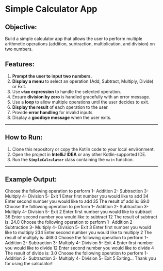 # Simple Calculator App

## Objective:
Build a simple calculator app that allows the user to perform multiple arithmetic operations (addition, subtraction, multiplication, and division) on two numbers.

## Features:
1. **Prompt the user to input two numbers.**
2. **Display a menu** to select an operation (Add, Subtract, Multiply, Divide) or Exit.
3. Use **`when` expression** to handle the selected operation.
4. Ensure **division by zero** is handled gracefully with an error message.
5. Use a **loop** to allow multiple operations until the user decides to exit.
6. **Display the result** of each operation to the user.
7. Provide **error handling** for invalid inputs.
8. Display a **goodbye message** when the user exits.

---

## How to Run:
1. Clone this repository or copy the Kotlin code to your local environment.
2. Open the project in **IntelliJ IDEA** or any other Kotlin-supported IDE.
3. Run the **`SimpleCalculator`** class containing the `main` function.

---

## Example Output:
Choose the following operation to perform
1- Addition
2- Subtraction
3- Multiply
4- Division
5- Exit
1
Enter first number you would like to add
34
Enter second number you would like to add
35
The result of add is: 69.0
Choose the following operation to perform
1- Addition
2- Subtraction
3- Multiply
4- Division
5- Exit
2
Enter first number you would like to subtract
36
Enter second number you would like to subtract
12
The result of subtract is: 24.0
Choose the following operation to perform
1- Addition
2- Subtraction
3- Multiply
4- Division
5- Exit
3
Enter first number you would like to multiply
234
Enter second number you would like to multiply
2
The result of multiply is: 468.0
Choose the following operation to perform
1- Addition
2- Subtraction
3- Multiply
4- Division
5- Exit
4
Enter first number you would like to divide
12
Enter second number you would like to divide
4
The result of divide is: 3.0
Choose the following operation to perform
1- Addition
2- Subtraction
3- Multiply
4- Division
5- Exit
5
Exiting... Thank you for using the calculator!